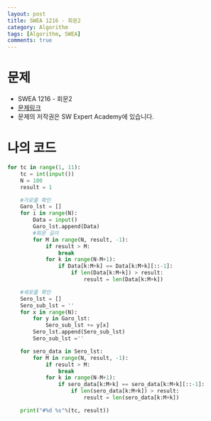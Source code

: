 ```yaml
---
layout: post
title: SWEA 1216 - 회문2
category: Algorithm
tags: [Algorithm, SWEA]
comments: true
---
```




# 문제

-  SWEA 1216 - 회문2
-  [문제링크](<https://www.swexpertacademy.com/main/code/problem/problemDetail.do?contestProbId=AV14Rq5aABUCFAYi>)
-  문제의 저작권은 SW Expert Academy에 있습니다.



# 나의 코드


```python
for tc in range(1, 11):
    tc = int(input())
    N = 100
    result = 1

    #가로줄 확인
    Garo_lst = []
    for i in range(N):
        Data = input()
        Garo_lst.append(Data)
        #회문 길이
        for M in range(N, result, -1):
            if result > M:
                break
            for k in range(N-M+1):
                if Data[k:M+k] == Data[k:M+k][::-1]:
                    if len(Data[k:M+k]) > result:
                        result = len(Data[k:M+k])

    #세로줄 확인
    Sero_lst = []
    Sero_sub_lst = ''
    for x in range(N):
        for y in Garo_lst:
            Sero_sub_lst += y[x]
        Sero_lst.append(Sero_sub_lst)
        Sero_sub_lst =''

    for sero_data in Sero_lst:
        for M in range(N, result, -1):
            if result > M:
                break
            for k in range(N-M+1):
                if sero_data[k:M+k] == sero_data[k:M+k][::-1]:
                    if len(sero_data[k:M+k]) > result:
                        result = len(sero_data[k:M+k])

    print("#%d %s"%(tc, result))
```
